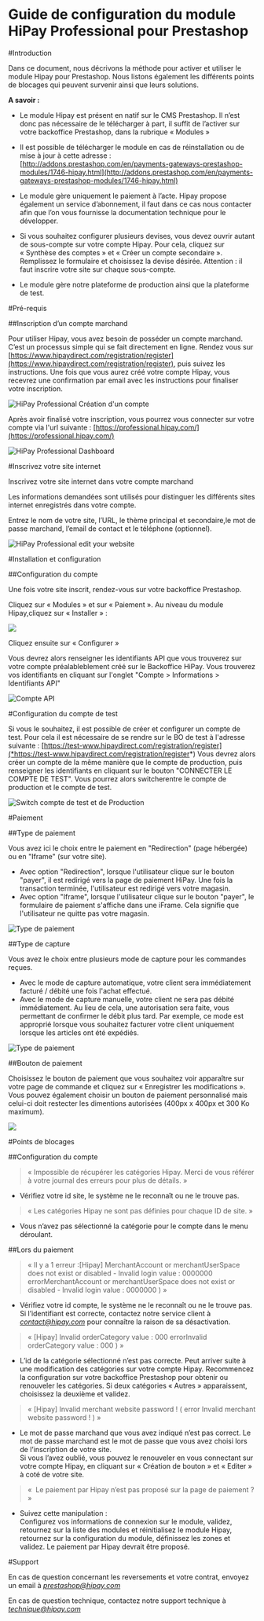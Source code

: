 # Guide de configuration du module HiPay Professional pour Prestashop


#Introduction

Dans ce document, nous décrivons la méthode pour activer et utiliser le module Hipay pour Prestashop. Nous listons également les différents points de blocages qui peuvent survenir ainsi que leurs solutions.

**A savoir :**

-   Le module Hipay est présent en natif sur le CMS Prestashop. Il n’est
    donc pas nécessaire de le télécharger à part, il suffit de l’activer
    sur votre backoffice Prestashop, dans la rubrique « Modules »

-   Il est possible de télécharger le module en cas de réinstallation ou
    de mise à jour à cette adresse :
    [http://addons.prestashop.com/en/payments-gateways-prestashop-modules/1746-hipay.html](http://addons.prestashop.com/en/payments-gateways-prestashop-modules/1746-hipay.html)

-   Le module gère uniquement le paiement à l’acte. Hipay propose
    également un service d’abonnement, il faut dans ce cas nous
    contacter afin que l’on vous fournisse la documentation technique
    pour le développer.

-   Si vous souhaitez configurer plusieurs devises, vous devez ouvrir
    autant de sous-compte sur votre compte Hipay. Pour cela, cliquez sur
    « Synthèse des comptes » et « Créer un compte secondaire ».
    Remplissez le formulaire et choisissez la devise désirée.
    Attention : il faut inscrire votre site sur chaque sous-compte.

-   Le module gère notre plateforme de production ainsi que la plateforme de test.

#Pré-requis

##Inscription d’un compte marchand

Pour utiliser Hipay, vous avez besoin de posséder un compte marchand. C’est un processus simple qui se fait directement en ligne. Rendez vous sur [https://www.hipaydirect.com/registration/register](https://www.hipaydirect.com/registration/register), puis suivez les instructions. Une fois que vous aurez créé votre compte Hipay, vous recevrez une confirmation par email avec les instructions pour finaliser votre inscription.

![HiPay Professional Création d'un compte](images/hipay-professional-creation-compte.png)

Après avoir finalisé votre inscription, vous pourrez vous connecter sur votre compte via l'url suivante : [https://professional.hipay.com/](https://professional.hipay.com/)

![HiPay Professional Dashboard](images/dashboard-new.png)

#Inscrivez votre site internet

Inscrivez votre site internet dans votre compte marchand

Les informations demandées sont utilisés pour distinguer les
différents sites internet enregistrés dans votre compte.

Entrez le nom de votre site, l’URL, le thème principal et secondaire,le mot de passe marchand, l’email de contact et le téléphone
(optionnel).

![HiPay Professional edit your website](images/edit_website-new.png)

#Installation et configuration

##Configuration du compte

Une fois votre site inscrit, rendez-vous sur votre backoffice
Prestashop.

Cliquez sur « Modules » et sur « Paiement ». Au niveau du module Hipay,cliquez sur « Installer » :

![](images/install-sdk.png)

Cliquez ensuite sur « Configurer »

Vous devrez alors renseigner les identifiants API que vous trouverez sur votre compte préalableblement créé sur le Backoffice HiPay. Vous trouverez vos identifiants en cliquant sur l'onglet "Compte > Informations > Identifiants API"

![Compte API](images/api-compte.png)

#Configuration du compte de test

Si vous le souhaitez, il est possible de créer et configurer un compte de test. Pour cela il est nécessaire de se rendre sur le BO de test à l'adresse suivante : [https://test-www.hipaydirect.com/registration/register](*https://test-www.hipaydirect.com/registration/register*)
Vous devrez alors créer un compte de la même manière que le compte de production, puis renseigner les identifiants en cliquant sur le bouton "CONNECTER LE COMPTE DE TEST".
Vous pourrez alors switcherentre le compte de production et le compte de test.

![Switch compte de test et de Production](images/bouton-compte-test.png)

#Paiement

##Type de paiement

Vous avez ici le choix entre le paiement en "Redirection" (page hébergée) ou en "Iframe" (sur votre site).

- Avec option "Redirection", lorsque l'utilisateur clique sur le bouton "payer", il est redirigé vers la page de paiement HiPay. Une fois la transaction terminée, l'utilisateur est redirigé vers votre magasin.
- Avec option "Iframe", lorsque l'utilisateur clique sur le bouton "payer", le formulaire de paiement s'affiche dans une iFrame. Cela signifie que l'utilisateur ne quitte pas votre magasin.

![Type de paiement](images/hosted-iframe.png)

##Type de capture

Vous avez le choix entre plusieurs mode de capture pour les commandes reçues.

- Avec le mode de capture automatique, votre client sera immédiatement facturé / débité une fois l'achat effectué.
- Avec le mode de capture manuelle, votre client ne sera pas débité immédiatement. Au lieu de cela, une autorisation sera faite, vous permettant de confirmer le débit plus tard. Par exemple, ce mode est approprié lorsque vous souhaitez facturer votre client uniquement lorsque les articles ont été expédiés.

![Type de paiement](images/type-de-capture.png)

##Bouton de paiement

Choisissez le bouton de paiement que vous souhaitez voir apparaître sur votre page de commande et cliquez sur « Enregistrer les modifications ».
Vous pouvez également choisir un bouton de paiement personnalisé mais celui-ci doit restecter les dimentions autorisées (400px x 400px et 300 Ko maximum).

![](images/bouton-de-paiement.png)

#Points de blocages

##Configuration du compte

> « Impossible de récupérer les catégories Hipay. Merci de vous référer
> à votre journal des erreurs pour plus de détails. »

-   Vérifiez votre id site, le système ne le reconnaît ou ne le
    trouve pas.

> « Les catégories Hipay ne sont pas définies pour chaque ID de site. »

-   Vous n’avez pas sélectionné la catégorie pour le compte dans le
    menu déroulant.

##Lors du paiement

> « Il y a 1 erreur :\[Hipay\] MerchantAccount or merchantUserSpace does
> not exist or disabled - Invalid login value : 0000000
> errorMerchantAccount or merchantUserSpace does not exist or disabled -
> Invalid login value : 0000000 ) »

-   Vérifiez votre id compte, le système ne le reconnaît ou ne le trouve
    pas.\
    Si l’identifiant est correcte, contactez notre service client à
    [*contact@hipay.com*](mailto:contact@hipay.com) pour connaître la
    raison de sa désactivation.

> « \[Hipay\] Invalid orderCategory value : 000 errorInvalid
> orderCategory value : 000 ) »

-   L’id de la catégorie sélectionné n’est pas correcte. Peut arriver
    suite à une modification des catégories sur votre compte Hipay.
    Recommencez la configuration sur votre backoffice Prestashop pour
    obtenir ou renouveler les catégories. Si deux catégories « Autres »
    apparaissent, choisissez la deuxième et validez.

> « \[Hipay\] Invalid merchant website password ! ( error Invalid
> merchant website password ! ) »

-   Le mot de passe marchand que vous avez indiqué n’est pas correct. Le
    mot de passe marchand est le mot de passe que vous avez choisi lors
    de l’inscription de votre site.\
    Si vous l’avez oublié, vous pouvez le renouveler en vous connectant
    sur votre compte Hipay, en cliquant sur « Création de bouton » et «
    Editer » à coté de votre site.

> «  Le paiement par Hipay n’est pas proposé sur la page de paiement ? »

-   Suivez cette manipulation :\
    Configurez vos informations de connexion sur le module, validez,
    retournez sur la liste des modules et réinitialisez le module Hipay,
    retournez sur la configuration du module, définissez les zones
    et validez. Le paiement par Hipay devrait être proposé.

#Support

En cas de question concernant les reversements et votre contrat, envoyez un email à [*prestashop@hipay.com*](mailto:prestashop@hipay.com)

En cas de question technique, contactez notre support technique à [*technique@hipay.com*](mailto:technique@hipay.com)
